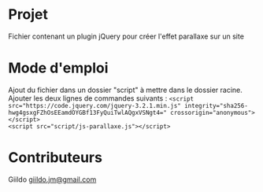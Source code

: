 # Projet
Fichier contenant un plugin jQuery pour créer l'effet parallaxe sur un site

# Mode d'emploi
Ajout du fichier dans un dossier "script" à mettre dans le dossier racine.
Ajouter les deux lignes de commandes suivants :
`<script src="https://code.jquery.com/jquery-3.2.1.min.js" integrity="sha256-hwg4gsxgFZhOsEEamdOYGBf13FyQuiTwlAQgxVSNgt4=" crossorigin="anonymous"></script>`  
`<script src="script/js-parallaxe.js"></script>`

# Contributeurs
Giildo <giildo.jm@gmail.com>
